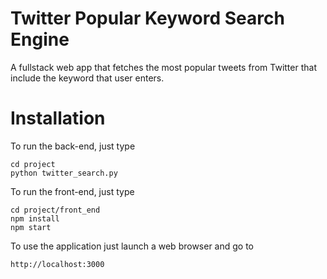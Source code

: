 # Twitter Popular Keyword Search Engine
A fullstack web app that fetches the most popular tweets from Twitter that include the keyword that user enters.

# Installation
To run the back-end, just type
```
cd project
python twitter_search.py
```
To run the front-end, just type
```
cd project/front_end
npm install
npm start
```

To use the application just launch a web browser and go to
```
http://localhost:3000
```
